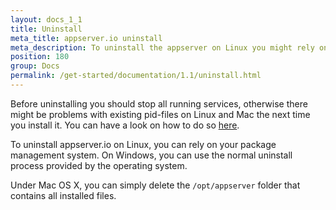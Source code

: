 ```yaml
---
layout: docs_1_1
title: Uninstall
meta_title: appserver.io uninstall
meta_description: To uninstall the appserver on Linux you might rely on your package management system. On Windows you can use the normal uninstall process.
position: 180
group: Docs
permalink: /get-started/documentation/1.1/uninstall.html
---
```


Before uninstalling you should stop all running services, otherwise there might
be problems with existing pid-files on Linux and Mac the next time you install it. You can
have a look on how to do so [here](#start-and-stop-scripts).

To uninstall appserver.io on Linux, you can rely on your package management system.
On Windows, you can use the normal uninstall process provided by the operating system.

Under Mac OS X, you can simply delete the `/opt/appserver` folder that contains all installed files.

